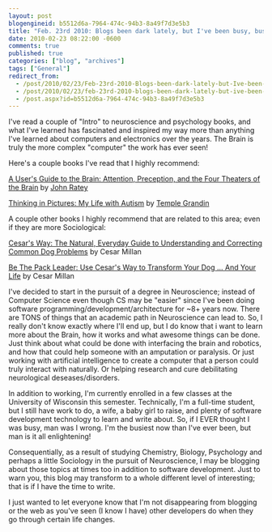 ```yaml
---
layout: post
blogengineid: b5512d6a-7964-474c-94b3-8a49f7d3e5b3
title: "Feb. 23rd 2010: Blogs been dark lately, but I've been busy, busy... Neuroscience what?"
date: 2010-02-23 08:22:00 -0600
comments: true
published: true
categories: ["blog", "archives"]
tags: ["General"]
redirect_from: 
  - /post/2010/02/23/Feb-23rd-2010-Blogs-been-dark-lately-but-Ive-been-busy-busy-busy
  - /post/2010/02/23/feb-23rd-2010-blogs-been-dark-lately-but-ive-been-busy-busy-busy
  - /post.aspx?id=b5512d6a-7964-474c-94b3-8a49f7d3e5b3
---
```

<!-- more -->

I've read a couple of "Intro" to neuroscience and psychology books, and what I've learned has fascinated and inspired my way more than anything I've learned about computers and electronics over the years. The Brain is truly the more complex "computer" the work has ever seen!

Here's a couple books I've read that I highly recommend:

<a href="http://www.amazon.com/Users-Guide-Brain-Perception-Attention/dp/0375701079?&amp;camp=212361&amp;linkCode=wey&amp;tag=pietschsoft-20&amp;creative=380729">A User's Guide to the Brain: Attention, Preception, and the Four Theaters of the Brain</a> by <a href="http://www.johnratey.com/newsite/index.html">John Ratey</a>

<a href="http://www.amazon.com/Thinking-Pictures-Expanded-Life-Autism/dp/0307275655?&amp;camp=212361&amp;linkCode=wey&amp;tag=pietschsoft-20&amp;creative=380729">Thinking in Pictures: My Life with Autism</a> by <a href="http://www.templegrandin.com/">Temple Grandin</a>

A couple other books I highly recommend that are related to this area; even if they are more Sociological:

<a href="http://www.amazon.com/Cesars-Way-Everyday-Understanding-Correcting/dp/0307337979?&amp;camp=212361&amp;linkCode=wey&amp;tag=pietschsoft-20&amp;creative=380729">Cesar's Way: The Natural, Everyday Guide to Understanding and Correcting Common Dog Problems</a> by Cesar Millan

<a href="http://www.amazon.com/Be-Pack-Leader-Cesars-Transform/dp/0307381676?&amp;camp=212361&amp;linkCode=wey&amp;tag=pietschsoft-20&amp;creative=380729">Be The Pack Leader: Use Cesar's Way to Transform Your Dog ... And Your Life</a> by Cesar Millan

I've decided to start in the pursuit of a degree in Neuroscience; instead of Computer Science even though CS may be "easier" since I've been doing software programming/development/architecture for ~8+ years now. There are TONS of things that an academic path in Neuroscience can lead to. So, I really don't know exactly where I'll end up, but I do know that i want to learn more about the Brain, how it works and what awesome things can be done. Just think about what could be done with interfacing the brain and robotics, and how that could help someone with an amputation or paralysis. Or just working with artificial intelligence to create a computer that a person could truly interact with naturally. Or helping research and cure debilitating neurological deseases/disorders.

In addition to working, I'm currently enrolled in a few classes at the University of Wisconsin this semester. Technically, I'm a full-time student, but I still have work to do, a wife, a baby girl to raise, and plenty of software development technology to learn and write about. So, if I EVER thought I was busy, man was I wrong. I'm the busiest now than I've ever been, but man is it all enlightening!

Consequentially, as a result of studying Chemistry, Biology, Psychology and perhaps a little Sociology in the pursuit of Neuroscience, I may be blogging about those topics at times too in addition to software development. Just to warn you, this blog may transform to a whole different level of interesting; that is if I have the time to write.

I just wanted to let everyone know that I'm not disappearing from blogging or the web as you've seen (I know I have) other developers do when they go through certain life changes.
